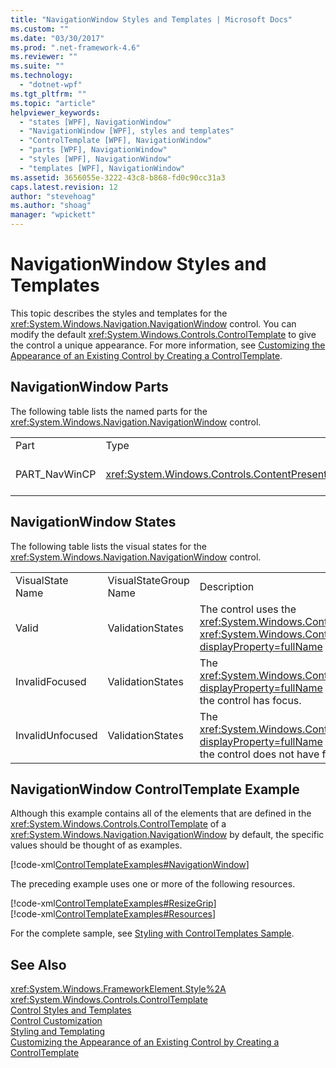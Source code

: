 ```yaml
---
title: "NavigationWindow Styles and Templates | Microsoft Docs"
ms.custom: ""
ms.date: "03/30/2017"
ms.prod: ".net-framework-4.6"
ms.reviewer: ""
ms.suite: ""
ms.technology: 
  - "dotnet-wpf"
ms.tgt_pltfrm: ""
ms.topic: "article"
helpviewer_keywords: 
  - "states [WPF], NavigationWindow"
  - "NavigationWindow [WPF], styles and templates"
  - "ControlTemplate [WPF], NavigationWindow"
  - "parts [WPF], NavigationWindow"
  - "styles [WPF], NavigationWindow"
  - "templates [WPF], NavigationWindow"
ms.assetid: 3656055e-3222-43c8-b868-fd0c90cc31a3
caps.latest.revision: 12
author: "stevehoag"
ms.author: "shoag"
manager: "wpickett"
---
```

# NavigationWindow Styles and Templates
This topic describes the styles and templates for the <xref:System.Windows.Navigation.NavigationWindow> control. You can modify the default <xref:System.Windows.Controls.ControlTemplate> to give the control a unique appearance. For more information, see [Customizing the Appearance of an Existing Control by Creating a ControlTemplate](../../../../docs/framework/wpf/controls/customizing-the-appearance-of-an-existing-control.md).  
  
## NavigationWindow Parts  
 The following table lists the named parts for the <xref:System.Windows.Navigation.NavigationWindow> control.  
  
||||  
|-|-|-|  
|Part|Type|Description|  
|PART_NavWinCP|<xref:System.Windows.Controls.ContentPresenter>|The area for the content.|  
  
## NavigationWindow States  
 The following table lists the visual states for the <xref:System.Windows.Navigation.NavigationWindow> control.  
  
||||  
|-|-|-|  
|VisualState Name|VisualStateGroup Name|Description|  
|Valid|ValidationStates|The control uses the <xref:System.Windows.Controls.Validation> class and the <xref:System.Windows.Controls.Validation.HasError%2A?displayProperty=fullName> attached property is `false`.|  
|InvalidFocused|ValidationStates|The <xref:System.Windows.Controls.Validation.HasError%2A?displayProperty=fullName> attached property is `true` has the control has focus.|  
|InvalidUnfocused|ValidationStates|The <xref:System.Windows.Controls.Validation.HasError%2A?displayProperty=fullName> attached property is `true` has the control does not have focus.|  
  
## NavigationWindow ControlTemplate Example  
 Although this example contains all of the elements that are defined in the <xref:System.Windows.Controls.ControlTemplate> of a <xref:System.Windows.Navigation.NavigationWindow> by default, the specific values should be thought of as examples.  
  
 [!code-xml[ControlTemplateExamples#NavigationWindow](../../../../samples/snippets/csharp/VS_Snippets_Wpf/ControlTemplateExamples/CS/resources/navigationwindow.xaml#navigationwindow)]  
  
 The preceding example uses one or more of the following resources.  
  
 [!code-xml[ControlTemplateExamples#ResizeGrip](../../../../samples/snippets/csharp/VS_Snippets_Wpf/ControlTemplateExamples/CS/resources/resizegrip.xaml#resizegrip)]  
[!code-xml[ControlTemplateExamples#Resources](../../../../samples/snippets/csharp/VS_Snippets_Wpf/ControlTemplateExamples/CS/resources/shared.xaml#resources)]  
  
 For the complete sample, see [Styling with ControlTemplates Sample](http://go.microsoft.com/fwlink/?LinkID=160041).  
  
## See Also  
 <xref:System.Windows.FrameworkElement.Style%2A>   
 <xref:System.Windows.Controls.ControlTemplate>   
 [Control Styles and Templates](../../../../docs/framework/wpf/controls/control-styles-and-templates.md)   
 [Control Customization](../../../../docs/framework/wpf/controls/control-customization.md)   
 [Styling and Templating](../../../../docs/framework/wpf/controls/styling-and-templating.md)   
 [Customizing the Appearance of an Existing Control by Creating a ControlTemplate](../../../../docs/framework/wpf/controls/customizing-the-appearance-of-an-existing-control.md)